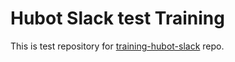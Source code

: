 # Hubot Slack test Training

This is test repository for [training-hubot-slack](https://github.com/utakatano/training-hubot-slack) repo.
